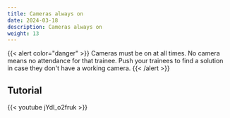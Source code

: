 ```yaml
---
title: Cameras always on
date: 2024-03-18
description: Cameras always on
weight: 13
---
```


{{< alert color="danger" >}}
Cameras must be on at all times. No camera means no attendance for that trainee. Push your trainees to find a solution in case they don't have a working camera.
{{< /alert >}}

## Tutorial

{{< youtube jYdl_o2fruk >}}
